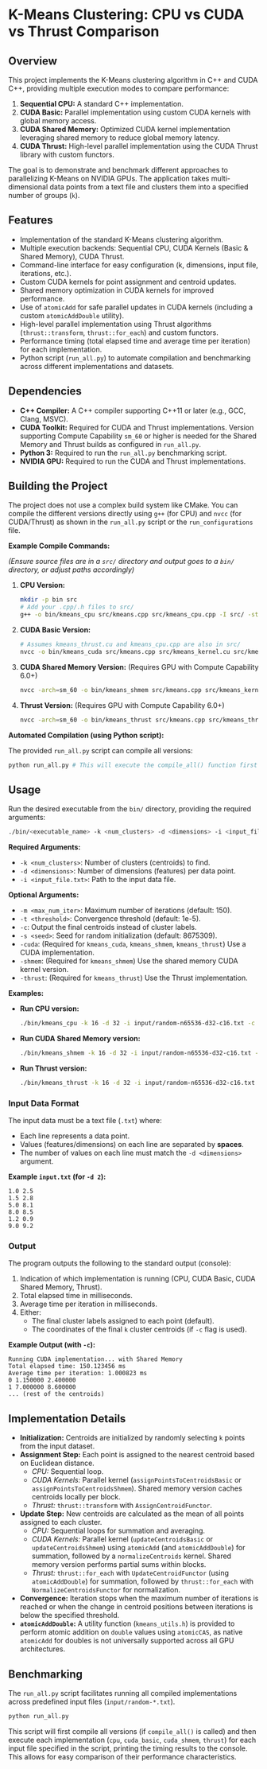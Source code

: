 # K-Means Clustering: CPU vs CUDA vs Thrust Comparison

## Overview

This project implements the K-Means clustering algorithm in C++ and CUDA C++, providing multiple execution modes to compare performance:

1.  **Sequential CPU:** A standard C++ implementation.
2.  **CUDA Basic:** Parallel implementation using custom CUDA kernels with global memory access.
3.  **CUDA Shared Memory:** Optimized CUDA kernel implementation leveraging shared memory to reduce global memory latency.
4.  **CUDA Thrust:** High-level parallel implementation using the CUDA Thrust library with custom functors.

The goal is to demonstrate and benchmark different approaches to parallelizing K-Means on NVIDIA GPUs. The application takes multi-dimensional data points from a text file and clusters them into a specified number of groups (`k`).

## Features

* Implementation of the standard K-Means clustering algorithm.
* Multiple execution backends: Sequential CPU, CUDA Kernels (Basic & Shared Memory), CUDA Thrust.
* Command-line interface for easy configuration (k, dimensions, input file, iterations, etc.).
* Custom CUDA kernels for point assignment and centroid updates.
* Shared memory optimization in CUDA kernels for improved performance.
* Use of `atomicAdd` for safe parallel updates in CUDA kernels (including a custom `atomicAddDouble` utility).
* High-level parallel implementation using Thrust algorithms (`thrust::transform`, `thrust::for_each`) and custom functors.
* Performance timing (total elapsed time and average time per iteration) for each implementation.
* Python script (`run_all.py`) to automate compilation and benchmarking across different implementations and datasets.

## Dependencies

* **C++ Compiler:** A C++ compiler supporting C++11 or later (e.g., GCC, Clang, MSVC).
* **CUDA Toolkit:** Required for CUDA and Thrust implementations. Version supporting Compute Capability `sm_60` or higher is needed for the Shared Memory and Thrust builds as configured in `run_all.py`.
* **Python 3:** Required to run the `run_all.py` benchmarking script.
* **NVIDIA GPU:** Required to run the CUDA and Thrust implementations.

## Building the Project

The project does not use a complex build system like CMake. You can compile the different versions directly using `g++` (for CPU) and `nvcc` (for CUDA/Thrust) as shown in the `run_all.py` script or the `run_configurations` file.

**Example Compile Commands:**

*(Ensure source files are in a `src/` directory and output goes to a `bin/` directory, or adjust paths accordingly)*

1.  **CPU Version:**
    ```bash
    mkdir -p bin src
    # Add your .cpp/.h files to src/
    g++ -o bin/kmeans_cpu src/kmeans.cpp src/kmeans_cpu.cpp -I src/ -std=c++11 -O3
    ```

2.  **CUDA Basic Version:**
    ```bash
    # Assumes kmeans_thrust.cu and kmeans_cpu.cpp are also in src/
    nvcc -o bin/kmeans_cuda src/kmeans.cpp src/kmeans_kernel.cu src/kmeans_thrust.cu src/kmeans_cpu.cpp -I src/ -lcudart -DUSE_CUDA -std=c++11 -O3
    ```

3.  **CUDA Shared Memory Version:** (Requires GPU with Compute Capability 6.0+)
    ```bash
    nvcc -arch=sm_60 -o bin/kmeans_shmem src/kmeans.cpp src/kmeans_kernel.cu src/kmeans_thrust.cu src/kmeans_cpu.cpp -I src/ -lcudart -DUSE_CUDA -std=c++11 -O3
    ```

4.  **Thrust Version:** (Requires GPU with Compute Capability 6.0+)
    ```bash
    nvcc -arch=sm_60 -o bin/kmeans_thrust src/kmeans.cpp src/kmeans_thrust.cu src/kmeans_kernel.cu src/kmeans_cpu.cpp -I src/ -lcudart -DUSE_CUDA -std=c++11 -O3
    ```

**Automated Compilation (using Python script):**

The provided `run_all.py` script can compile all versions:
```bash
python run_all.py # This will execute the compile_all() function first
```

## Usage

Run the desired executable from the `bin/` directory, providing the required arguments:

```bash
./bin/<executable_name> -k <num_clusters> -d <dimensions> -i <input_file.txt> [options]
```

**Required Arguments:**

* `-k <num_clusters>`: Number of clusters (centroids) to find.
* `-d <dimensions>`: Number of dimensions (features) per data point.
* `-i <input_file.txt>`: Path to the input data file.

**Optional Arguments:**

* `-m <max_num_iter>`: Maximum number of iterations (default: 150).
* `-t <threshold>`: Convergence threshold (default: 1e-5).
* `-c`: Output the final centroids instead of cluster labels.
* `-s <seed>`: Seed for random initialization (default: 8675309).
* `-cuda`: (Required for `kmeans_cuda`, `kmeans_shmem`, `kmeans_thrust`) Use a CUDA implementation.
* `-shmem`: (Required for `kmeans_shmem`) Use the shared memory CUDA kernel version.
* `-thrust`: (Required for `kmeans_thrust`) Use the Thrust implementation.

**Examples:**

* **Run CPU version:**
    ```bash
    ./bin/kmeans_cpu -k 16 -d 32 -i input/random-n65536-d32-c16.txt -c
    ```
* **Run CUDA Shared Memory version:**
    ```bash
    ./bin/kmeans_shmem -k 16 -d 32 -i input/random-n65536-d32-c16.txt -cuda -shmem -c
    ```
* **Run Thrust version:**
    ```bash
    ./bin/kmeans_thrust -k 16 -d 32 -i input/random-n65536-d32-c16.txt -cuda -thrust -c
    ```

### Input Data Format

The input data must be a text file (`.txt`) where:
* Each line represents a data point.
* Values (features/dimensions) on each line are separated by **spaces**.
* The number of values on each line must match the `-d <dimensions>` argument.

**Example `input.txt` (for `-d 2`):**
```text
1.0 2.5
1.5 2.8
5.0 8.1
8.0 8.5
1.2 0.9
9.0 9.2
```

### Output

The program outputs the following to the standard output (console):

1.  Indication of which implementation is running (CPU, CUDA Basic, CUDA Shared Memory, Thrust).
2.  Total elapsed time in milliseconds.
3.  Average time per iteration in milliseconds.
4.  Either:
    * The final cluster labels assigned to each point (default).
    * The coordinates of the final `k` cluster centroids (if `-c` flag is used).

**Example Output (with `-c`):**
```
Running CUDA implementation... with Shared Memory
Total elapsed time: 150.123456 ms
Average time per iteration: 1.000823 ms
0 1.150000 2.400000
1 7.000000 8.600000
... (rest of the centroids)
```

## Implementation Details

* **Initialization:** Centroids are initialized by randomly selecting `k` points from the input dataset.
* **Assignment Step:** Each point is assigned to the nearest centroid based on Euclidean distance.
    * *CPU:* Sequential loop.
    * *CUDA Kernels:* Parallel kernel (`assignPointsToCentroidsBasic` or `assignPointsToCentroidsShmem`). Shared memory version caches centroids locally per block.
    * *Thrust:* `thrust::transform` with `AssignCentroidFunctor`.
* **Update Step:** New centroids are calculated as the mean of all points assigned to each cluster.
    * *CPU:* Sequential loops for summation and averaging.
    * *CUDA Kernels:* Parallel kernel (`updateCentroidsBasic` or `updateCentroidsShmem`) using `atomicAdd` (and `atomicAddDouble`) for summation, followed by a `normalizeCentroids` kernel. Shared memory version performs partial sums within blocks.
    * *Thrust:* `thrust::for_each` with `UpdateCentroidFunctor` (using `atomicAddDouble`) for summation, followed by `thrust::for_each` with `NormalizeCentroidsFunctor` for normalization.
* **Convergence:** Iteration stops when the maximum number of iterations is reached or when the change in centroid positions between iterations is below the specified threshold.
* **`atomicAddDouble`:** A utility function (`kmeans_utils.h`) is provided to perform atomic addition on `double` values using `atomicCAS`, as native `atomicAdd` for doubles is not universally supported across all GPU architectures.

## Benchmarking

The `run_all.py` script facilitates running all compiled implementations across predefined input files (`input/random-*.txt`).

```bash
python run_all.py
```
This script will first compile all versions (if `compile_all()` is called) and then execute each implementation (`cpu`, `cuda_basic`, `cuda_shmem`, `thrust`) for each input file specified in the script, printing the timing results to the console. This allows for easy comparison of their performance characteristics.

